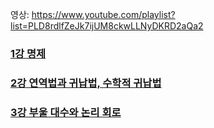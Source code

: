 영상: https://www.youtube.com/playlist?list=PLD8rdlfZeJk7ijUM8ckwLLNyDKRD2aQa2

### [1강 명제](/이산-수학/명제,추론,귀납,부울대수/명제.md)

### [2강 연역법과 귀납법, 수학적 귀납법](/이산-수학/명제,추론,귀납,부울대수/연역-귀납.md)

### [3강 부울 대수와 논리 회로](/이산-수학/명제,추론,귀납,부울대수/부울-대수.md)
